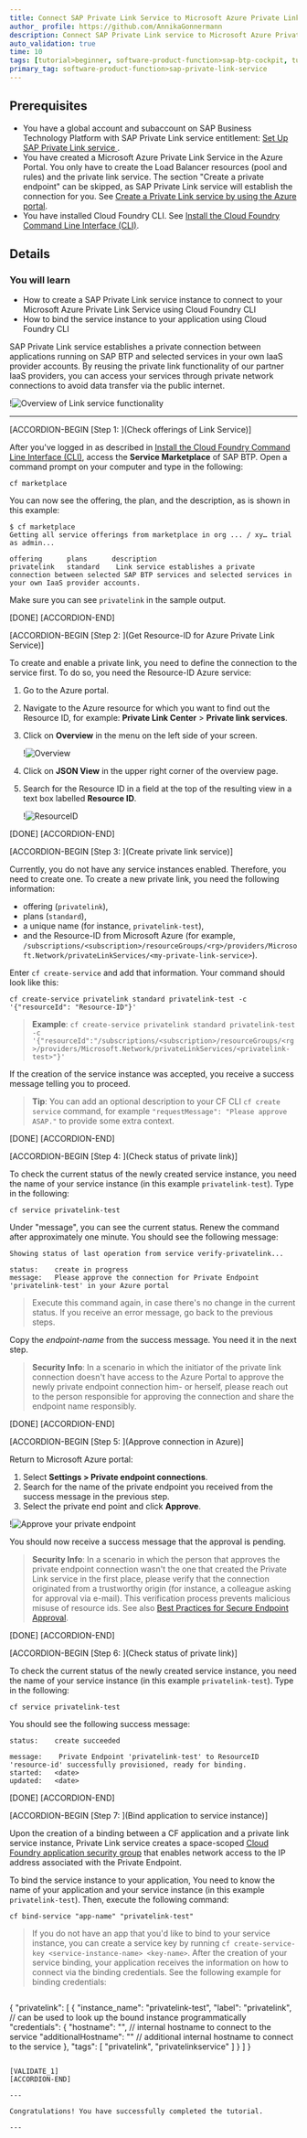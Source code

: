 ```yaml
---
title: Connect SAP Private Link Service to Microsoft Azure Private Link Service
author_ profile: https://github.com/AnnikaGonnermann
description: Connect SAP Private Link service to Microsoft Azure Private Link Service with Cloud Foundry CLI and bind the service instance to your app or create a service key.
auto_validation: true
time: 10
tags: [tutorial>beginner, software-product-function>sap-btp-cockpit, tutorial>license, software-product-function>sap-private-link-service, software-product-function>sap-btp-command-line-interface]
primary_tag: software-product-function>sap-private-link-service
---
```


## Prerequisites
- You have a global account and subaccount on SAP Business Technology Platform with SAP Private Link service entitlement: [Set Up SAP Private Link service ](private-link-onboarding).
- You have created a Microsoft Azure Private Link Service in the Azure Portal. You only have to create the Load Balancer resources (pool and rules) and the private link service. The section "Create a private endpoint" can be skipped, as SAP Private Link service will establish the connection for you. See [Create a Private Link service by using the Azure portal](https://docs.microsoft.com/en-us/azure/private-link/create-private-link-service-portal).
- You have installed Cloud Foundry CLI. See [Install the Cloud Foundry Command Line Interface (CLI)](cp-cf-download-cli).

## Details
### You will learn
  - How to create a SAP Private Link service instance to connect to your Microsoft Azure Private Link Service using Cloud Foundry CLI
  - How to bind the service instance to your application using Cloud Foundry CLI

 SAP Private Link service establishes a private connection between applications running on SAP BTP and selected services in your own IaaS provider accounts. By reusing the private link functionality of our partner IaaS providers, you can access your services through private network connections to avoid data transfer via the public internet.

!![Overview of  Link service functionality](private-endpoint.png)

---

[ACCORDION-BEGIN [Step 1: ](Check offerings of  Link Service)]

After you've logged in as described in [Install the Cloud Foundry Command Line Interface (CLI)](cp-cf-download-cli), access the **Service Marketplace** of SAP BTP. Open a command prompt on your computer and type in the following:

```Shell/Bash
cf marketplace
```

You can now see the offering, the plan, and the description, as is shown in this example:

```Shell/Bash
$ cf marketplace
Getting all service offerings from marketplace in org ... / xy… trial as admin...

offering      plans      description                                                                                                                                                    
privatelink   standard    Link service establishes a private connection between selected SAP BTP services and selected services in your own IaaS provider accounts.
```

Make sure you can see `privatelink` in the sample output.

[DONE]
[ACCORDION-END]

[ACCORDION-BEGIN [Step 2: ](Get Resource-ID for Azure Private Link Service)]

To create and enable a private link, you need to define the connection to the service first. To do so, you need the Resource-ID Azure service:

1. Go to the Azure portal.
2. Navigate to the Azure resource for which you want to find out the Resource ID, for example: **Private Link Center** > **Private link services**.
3. Click on **Overview** in the menu on the left side of your screen.

    !![Overview](private-endpoint-Microsoft-azure-overview.png)

4. Click on **JSON View** in the upper right corner of the overview page.
5. Search for the Resource ID in a field at the top of the resulting view in a text box labelled **Resource ID**.

    !![ResourceID](private-endpoint-Microsoft-azure-overview-resource-id.png)


[DONE]
[ACCORDION-END]

[ACCORDION-BEGIN [Step 3: ](Create private link service)]

Currently, you do not have any service instances enabled. Therefore, you need to create one. To create a new private link, you need the following information:

- offering (`privatelink`),
- plans (`standard`),
- a unique name (for instance, `privatelink-test`),
- and the Resource-ID from Microsoft Azure (for example, `/subscriptions/<subscription>/resourceGroups/<rg>/providers/Microsoft.Network/privateLinkServices/<my-private-link-service>`).

Enter `cf create-service` and add that information. Your command should look like this:

```Shell/Bash
cf create-service privatelink standard privatelink-test -c '{"resourceId": "Resource-ID"}'
```

> **Example**:
`cf create-service privatelink standard privatelink-test -c '{"resourceId":"/subscriptions/<subscription>/resourceGroups/<rg>/providers/Microsoft.Network/privateLinkServices/<privatelink-test>"}'`

If the creation of the service instance was accepted, you receive a success message telling you to proceed.

> **Tip**: You can add an optional description to your CF CLI `cf create service` command, for example `"requestMessage": "Please approve ASAP."` to provide some extra context.

[DONE]
[ACCORDION-END]

[ACCORDION-BEGIN [Step 4: ](Check status of private link)]

To check the current status of the newly created service instance, you need the name of your service instance (in this example `privatelink-test`). Type in the following:

```Shell/Bash
cf service privatelink-test
```

Under "message", you can see the current status. Renew the command after approximately one minute. You should see the following message:

```Shell/Bash
Showing status of last operation from service verify-privatelink...

status:    create in progress
message:   Please approve the connection for Private Endpoint 'privatelink-test' in your Azure portal
```

>  Execute this command again, in case there's no change in the current status. If you receive an error message, go back to the previous steps.

Copy the *endpoint-name* from the success message. You need it in the next step.

> **Security Info**: In a scenario in which the initiator of the private link connection doesn't have access to the Azure Portal to approve the newly private endpoint connection him- or herself, please reach out to the person responsible for approving the connection and share the endpoint name responsibly.

[DONE]
[ACCORDION-END]

[ACCORDION-BEGIN [Step 5: ](Approve connection in Azure)]

Return to Microsoft Azure portal:

1. Select **Settings > Private endpoint connections**.
2. Search for the name of the private endpoint you received from the success message in the previous step.
3. Select the private end point and click **Approve**.

!![Approve your private endpoint](Private-endpoint-approve-connection-azure.png)

You should now receive a success message that the approval is pending.

> **Security Info**: In a scenario in which the person that approves the private endpoint connection wasn't the one that created the Private Link service in the first place, please verify that the connection originated from a trustworthy origin (for instance, a colleague asking for approval via e-mail). This verification process prevents malicious misuse of resource ids. See also [Best Practices for Secure Endpoint Approval](https://help.sap.com/products/PRIVATE_LINK/42acd88cb4134ba2a7d3e0e62c9fe6cf/844bca7a51f04a15be865b9a6c1867b0.html?locale=en-US&version=CLOUD).

[DONE]
[ACCORDION-END]

[ACCORDION-BEGIN [Step 6: ](Check status of private link)]

To check the current status of the newly created service instance, you need the name of your service instance (in this example `privatelink-test`). Type in the following:

```Shell/Bash
cf service privatelink-test
```

You should see the following success message:

```Shell/Bash
status:    create succeeded

message:    Private Endpoint 'privatelink-test' to ResourceID 'resource-id' successfully provisioned, ready for binding.
started:   <date>
updated:   <date>
```

[DONE]
[ACCORDION-END]

[ACCORDION-BEGIN [Step 7: ](Bind application to service instance)]

Upon the creation of a binding between a CF application and a private link service instance, Private Link service creates a space-scoped [Cloud Foundry application security group](https://docs.cloudfoundry.org/concepts/asg.html) that enables network access to the IP address associated with the Private Endpoint.

To bind the service instance to your application, You need to know the name of your application and your service instance (in this example ```privatelink-test```). Then, execute the following command:

```Shell/Bash
cf bind-service "app-name" "privatelink-test"
```

> If you do not have an app that you'd like to bind to your service instance, you can create a service key by running ```cf create-service-key <service-instance-name> <key-name>```.
 After the creation of your service binding, your application receives the information on how to connect via the binding credentials. See the following example for binding credentials:

> ```JSON
{
    "privatelink": [
        {
            "instance_name": "privatelink-test",
            "label": "privatelink", // can be used to look up the bound instance programmatically
            "credentials": {
                "hostname": "<private-link hostname>", // internal hostname to connect to the service
                "additionalHostname": "<private-link additional hostname>" // additional internal hostname to connect to the service
            },
            "tags": [
                "privatelink",
                "privatelinkservice"
            ]
        }
    ]
}
```

[VALIDATE_1]
[ACCORDION-END]

---

Congratulations! You have successfully completed the tutorial.

---
